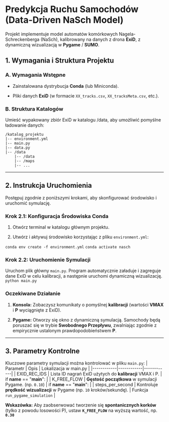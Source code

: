 # Predykcja Ruchu Samochodów (Data-Driven NaSch Model) 

Projekt implementuje model automatów komórkowych Nagela-Schreckenberga (NaSch), kalibrowany na danych z drona **ExiD**, z dynamiczną wizualizacją w **Pygame** / **SUMO**.

## 1. Wymagania i Struktura Projektu

### A. Wymagania Wstępne

-   Zainstalowana dystrybucja **Conda** (lub Miniconda).
    
-   Pliki danych **ExiD** (w formacie `XX_tracks.csv`, `XX_tracksMeta.csv`, etc.).
    

### B. Struktura Katalogów

Umieść wypakowany zbiór ExiD w katalogu /data, aby umożliwić pomyślne ładowanie danych:

```
/katalog_projektu
|-- environment.yml
|-- main.py
|-- data.py
|-- /data
    |-- /data
    |-- /maps
    |-- ...   

```

----------

## 2. Instrukcja Uruchomienia

Postępuj zgodnie z poniższymi krokami, aby skonfigurować środowisko i uruchomić symulację.

### Krok 2.1: Konfiguracja Środowiska Conda

1.  Otwórz terminal w katalogu głównym projektu.
    
2.  Utwórz i aktywuj środowisko korzystając z pliku `environment.yml`:
    
`conda env create -f environment.yml`
`conda activate nasch`

### Krok 2.2: Uruchomienie Symulacji

Uruchom plik główny `main.py`. Program automatycznie załaduje i zagreguje dane ExiD w celu kalibracji, a następnie uruchomi dynamiczną wizualizację.
`python main.py`

### Oczekiwane Działanie

1.  **Konsola:** Zobaczysz komunikaty o pomyślnej **kalibracji** (wartości **VMAX​** i **P** wyciągnięte z ExiD).
    
2.  **Pygame:** Otworzy się okno z dynamiczną symulacją. Samochody będą poruszać się w trybie **Swobodnego Przepływu**, zwalniając zgodnie z empirycznie ustalonym prawdopodobieństwem **P**.
    

----------

## 3. Parametry Kontrolne

Kluczowe parametry symulacji można kontrolować w pliku `main.py`:
| Parametr | Opis | Lokalizacja w main.py |
|------------|------------|------------|
| EXID_REC_IDS | Lista ID nagrań ExiD użytych do **kalibracji** VMAX​ i P. | if __name__ == "__main__": |
| K_FREE_FLOW | **Gęstość początkowa** w symulacji Pygame. (np. `0.10`) | if __name__ == "__main__": |
| steps_per_second | Kontroluje **prędkość wizualizacji** w Pygame (np. `10` kroków/sekundę). | Funkcja `run_pygame_simulation` |

**Wskazówka:** Aby zaobserwować tworzenie się **spontanicznych korków** (tylko z powodu losowości P), ustaw **`K_FREE_FLOW`** na wyższą wartość, np. **`0.30`**
